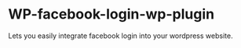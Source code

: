 # WP-facebook-login-wp-plugin
Lets you easily integrate facebook login into your wordpress website.

